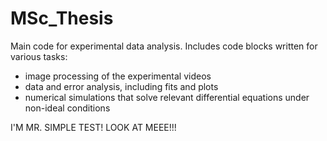 # MSc_Thesis
Main code for experimental data analysis. Includes code blocks written for various tasks:
* image processing of the experimental videos
* data and error analysis, including fits and plots
* numerical simulations that solve relevant differential equations under non-ideal conditions

I'M MR. SIMPLE TEST! LOOK AT MEEE!!!

